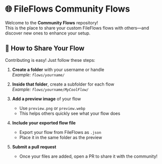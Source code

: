 # 🌐 FileFlows Community Flows

Welcome to the **Community Flows** repository!  
This is the place to share your custom FileFlows flows with others—and discover new ones to enhance your setup.

## 🚀 How to Share Your Flow

Contributing is easy! Just follow these steps:

1. **Create a folder** with your username or handle  
   _Example: `flows/yourname/`_

2. **Inside that folder**, create a subfolder for each flow  
   _Example: `flows/yourname/MyCoolFlow/`_

3. **Add a preview image** of your flow  
   - Use `preview.png` or `preview.webp`  
   - This helps others quickly see what your flow does

4. **Include your exported flow file**  
   - Export your flow from FileFlows as `.json`  
   - Place it in the same folder as the preview

5. **Submit a pull request**  
   - Once your files are added, open a PR to share it with the community!
